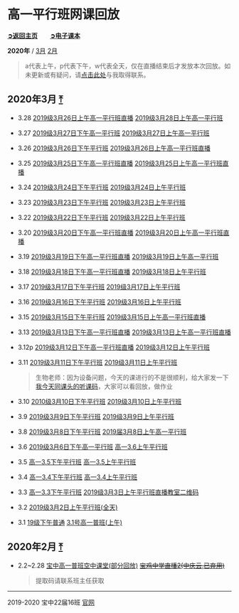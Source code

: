 # 高一平行班网课回放

[**➲返回主页**](index)　　[**➲电子课本**](ebook)

**2020年** / [3月](#2020年3月) [2月](#2020年2月)

> a代表上午，p代表下午，w代表全天，仅在直播结束后才发放本次回放。如未更新或有疑问，请[点击此处](http://wpa.qq.com/msgrd?v=3&uin=2399052066&site=qq&menu=yes)与我取得联系。

## 2020年3月 [⤒](#)

- 3.28
[2019级3月26日上午高一平行班直播](https://hezhibo.migucloud.com/watch/BogE-UPBCv8)
[2019级3月28日上午高一平行班](https://hezhibo.migucloud.com/watch/W7IfKG4WL70)

- 3.27
[2019级3月27日下午高一平行班](https://hezhibo.migucloud.com/watch/B7wNgpAQpb4)
[2019级3月27日上午高一平行班](https://hezhibo.migucloud.com/watch/pJMOrI0VX-8)

- 3.26
[2019级3月26日下午平行班](https://hezhibo.migucloud.com/watch/4h-UyavK59A)
[2019级3月26日上午高一平行班直播](https://hezhibo.migucloud.com/watch/EqLiyN29-8Q)

- 3.25
[2019级3月25日下午高一平行班直播](https://hezhibo.migucloud.com/watch/WhAaIOju17Y)
[2019级3月25日上午高一平行班直播](https://hezhibo.migucloud.com/watch/-mmcQWReX20)

- 3.24
[2019级3月24日下午平行班](https://hezhibo.migucloud.com/watch/mLaAPEeLGKU)
[2019级3月24日上午平行班](https://hezhibo.migucloud.com/watch/qRVZDJkaSgg)

- 3.23
[2019级3月23日下午平行班](https://hezhibo.migucloud.com/watch/wwG_vwzoeFA)
[2019级3月23日上午平行班](https://hezhibo.migucloud.com/watch/0vRO2Rm9xmE)

- 3.22
[2019级3月22日下午平行班](https://hezhibo.migucloud.com/watch/81odTpmK3D0)
[2019级3月22日上午平行班](https://hezhibo.migucloud.com/watch/_CUYiy4jRjc)

- 3.20
[2019级3月20日下午高一平行班直播](https://hezhibo.migucloud.com/watch/un5yKGB_uGA)
[2019级3月20日上午高一平行班直播](https://hezhibo.migucloud.com/watch/jNtTcXoc3ec)

- 3.19
[2019级3月19日下午高一平行班直播](https://hezhibo.migucloud.com/watch/RANg_yMEeQ4)
[2019级3月19日上午高一平行班](https://hezhibo.migucloud.com/watch/eZU1X1s-Qeo)

- 3.18
[2019级3月18日下午高一平行班直播](https://hezhibo.migucloud.com/watch/K-yJsMwORzU)
[2019级3月18日上午平行班](https://hezhibo.migucloud.com/watch/FryMB0zb_II)

- 3.17
[2019级3月17日下午平行班](https://hezhibo.migucloud.com/watch/tTKikvmbphA)
[2019级3月17日上午平行班](https://hezhibo.migucloud.com/watch/uzI6ZW6SXx0)

- 3.16
[2019级3月16日下午平行班](https://hezhibo.migucloud.com/watch/U3VVLt971TM)
[2019级3月16日上午平行班](https://hezhibo.migucloud.com/watch/CMD28Tl8iyE)

- 3.15
[2019级3月15日下午平行班](https://hezhibo.migucloud.com/watch/dHBNs2VuBHA)
[2019级3月15日上午高一平行班直播](https://hezhibo.migucloud.com/watch/cBVg5B5ha4M)

- 3.13
[2019级3月13日下午高一平行班直播](https://hezhibo.migucloud.com/watch/WmigM9EFnKk)
[2019级3月13日上午高一平行班直播](https://hezhibo.migucloud.com/watch/lfB4CjBiH_Q)

- 3.12p
[2019级3月12日下午高一平行班直播](https://hezhibo.migucloud.com/watch/lpal7cp_2eQ)
[2019级3月12日上午平行班](https://hezhibo.migucloud.com/watch/1cE3_lXO89E)

- 3.11
[2019级3月11日下午平行班](https://hezhibo.migucloud.com/watch/-ivFsjps0p0)
[2019级3月11日上午平行班](https://hezhibo.migucloud.com/watch/q1Y-Q8V7tkU)

  > 生物老师：因为设备问题，今天的课进行的不是很顺利，给大家发一下[我今天同课头的听课码](https://hezhibo.migucloud.com/watch/8sixDX3_khk)，大家可以看回放，做作业

- 3.10
[2010级3月10日下午平行班](https://hezhibo.migucloud.com/watch/mBE4Pe22bcg)
[2019级3月10日上午平行班](https://hezhibo.migucloud.com/watch/M2LaV6r1dAc)

- 3.9
[2019级3月9日下午平行班](https://hezhibo.migucloud.com/watch/2yiAYGmFoXg)
[2019级3月9日上午平行班](https://hezhibo.migucloud.com/watch/chnx6TEhTtM)

- 3.8
[2019级3月8日下午平行班](https://hezhibo.migucloud.com/watch/B1HZ8hJ_nCg)
[2019届3月8日上午高一平行班](https://hezhibo.migucloud.com/watch/mzoY5DU7qEc)

- 3.6
[2019级3月6日下午高一平行班](https://hezhibo.migucloud.com/watch/3q05GNa6W3Q)
[高一3.6上午平行班](https://hezhibo.migucloud.com/watch/BpyNnXG1d0U)

- 3.5
[高一3.5下午平行班](https://hezhibo.migucloud.com/watch/1xrLcb9xBtQ)
[高一3.5上午平行班](https://hezhibo.migucloud.com/watch/xB6iDW-CdcM)

- 3.4
[高一3.4下午平行班](https://hezhibo.migucloud.com/watch/wr0dCRvKID4)
[高一3.4上午平行班](https://hezhibo.migucloud.com/watch/J7cVy_9_KCw)

- 3.3
[高一3.3下午平行班](https://hezhibo.migucloud.com/watch/a05gJFatVR8)
[2019级3月3日上午平行班直播教室二维码](https://hezhibo.migucloud.com/watch/3qQpWydqP5M)

- 3.2
[2019级3月2日上午平行班(全天)](https://hezhibo.migucloud.com/watch/QjNvvvlli18)

- 3.1
[19级下午普通](https://hezhibo.migucloud.com/watch/xywVpS9wAcw)
[3.1号高一普班(上午)](https://hezhibo.migucloud.com/watch/QynYQ_u77P8)

## 2020年2月 [⤒](#)

- 2.2~2.28
[宝中高一普班空中课堂(部分回放)](https://pan.baidu.com/s/1FzdKqeE_ocjM31m3wZ7f5A)
~~[宝鸡中学直播2(中庆云,已弃用)](https://cloudlive.zonekey.com.cn/cloudlive/index.html#/liveShowDetails?id=1580619225305)~~

  > 提取码请联系班主任获取

------

2019-2020 宝中22届16班 [官网](http://ucme.icu)
